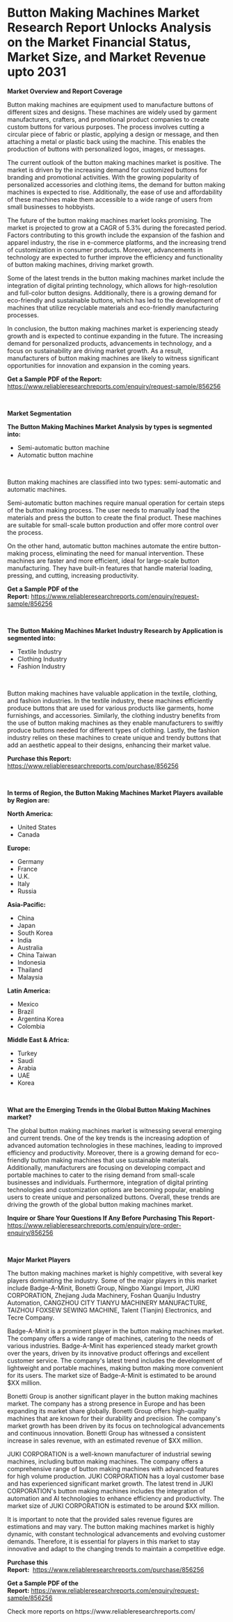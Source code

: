<p><h1>Button Making Machines Market Research Report Unlocks Analysis on the Market Financial Status, Market Size, and Market Revenue upto 2031</h1></p><p><strong>Market Overview and Report Coverage</strong></p>
<p><p>Button making machines are equipment used to manufacture buttons of different sizes and designs. These machines are widely used by garment manufacturers, crafters, and promotional product companies to create custom buttons for various purposes. The process involves cutting a circular piece of fabric or plastic, applying a design or message, and then attaching a metal or plastic back using the machine. This enables the production of buttons with personalized logos, images, or messages.</p><p>The current outlook of the button making machines market is positive. The market is driven by the increasing demand for customized buttons for branding and promotional activities. With the growing popularity of personalized accessories and clothing items, the demand for button making machines is expected to rise. Additionally, the ease of use and affordability of these machines make them accessible to a wide range of users from small businesses to hobbyists.</p><p>The future of the button making machines market looks promising. The market is projected to grow at a CAGR of 5.3% during the forecasted period. Factors contributing to this growth include the expansion of the fashion and apparel industry, the rise in e-commerce platforms, and the increasing trend of customization in consumer products. Moreover, advancements in technology are expected to further improve the efficiency and functionality of button making machines, driving market growth.</p><p>Some of the latest trends in the button making machines market include the integration of digital printing technology, which allows for high-resolution and full-color button designs. Additionally, there is a growing demand for eco-friendly and sustainable buttons, which has led to the development of machines that utilize recyclable materials and eco-friendly manufacturing processes.</p><p>In conclusion, the button making machines market is experiencing steady growth and is expected to continue expanding in the future. The increasing demand for personalized products, advancements in technology, and a focus on sustainability are driving market growth. As a result, manufacturers of button making machines are likely to witness significant opportunities for innovation and expansion in the coming years.</p></p>
<p><strong>Get a Sample PDF of the Report:</strong> <a href="https://www.reliableresearchreports.com/enquiry/request-sample/856256">https://www.reliableresearchreports.com/enquiry/request-sample/856256</a></p>
<p>&nbsp;</p>
<p><strong>Market Segmentation</strong></p>
<p><strong>The Button Making Machines Market Analysis by types is segmented into:</strong></p>
<p><ul><li>Semi-automatic button machine</li><li>Automatic button machine</li></ul></p>
<p>&nbsp;</p>
<p><p>Button making machines are classified into two types: semi-automatic and automatic machines. </p><p>Semi-automatic button machines require manual operation for certain steps of the button making process. The user needs to manually load the materials and press the button to create the final product. These machines are suitable for small-scale button production and offer more control over the process.</p><p>On the other hand, automatic button machines automate the entire button-making process, eliminating the need for manual intervention. These machines are faster and more efficient, ideal for large-scale button manufacturing. They have built-in features that handle material loading, pressing, and cutting, increasing productivity.</p></p>
<p><strong>Get a Sample PDF of the Report:</strong>&nbsp;<a href="https://www.reliableresearchreports.com/enquiry/request-sample/856256">https://www.reliableresearchreports.com/enquiry/request-sample/856256</a></p>
<p>&nbsp;</p>
<p><strong>The Button Making Machines Market Industry Research by Application is segmented into:</strong></p>
<p><ul><li>Textile Industry</li><li>Clothing Industry</li><li>Fashion Industry</li></ul></p>
<p>&nbsp;</p>
<p><p>Button making machines have valuable application in the textile, clothing, and fashion industries. In the textile industry, these machines efficiently produce buttons that are used for various products like garments, home furnishings, and accessories. Similarly, the clothing industry benefits from the use of button making machines as they enable manufacturers to swiftly produce buttons needed for different types of clothing. Lastly, the fashion industry relies on these machines to create unique and trendy buttons that add an aesthetic appeal to their designs, enhancing their market value.</p></p>
<p><strong>Purchase this Report:</strong>&nbsp; <a href="https://www.reliableresearchreports.com/purchase/856256">https://www.reliableresearchreports.com/purchase/856256</a></p>
<p>&nbsp;</p>
<p><strong>In terms of Region, the Button Making Machines Market Players available by Region are:</strong></p>
<p>
    <p> <strong> North America: </strong>
        <ul>
            <li>United States</li>
            <li>Canada</li>
        </ul>
        </p> 
    <p> <strong> Europe: </strong>
        <ul>
            <li>Germany</li>
            <li>France</li>
            <li>U.K.</li>
            <li>Italy</li>
            <li>Russia</li>
        </ul>
        </p> 
    <p> <strong> Asia-Pacific: </strong>
        <ul>
            <li>China</li>
            <li>Japan</li>
            <li>South Korea</li>
            <li>India</li>
            <li>Australia</li>
            <li>China Taiwan</li>
            <li>Indonesia</li>
            <li>Thailand</li>
            <li>Malaysia</li>
        </ul>
        </p> 
    <p> <strong> Latin America: </strong>
        <ul>
            <li>Mexico</li>
            <li>Brazil</li>
            <li>Argentina Korea</li>
            <li>Colombia</li>
        </ul>
        </p> 
    <p> <strong> Middle East & Africa: </strong>
        <ul>
            <li>Turkey</li>
            <li>Saudi</li>
            <li>Arabia</li>
            <li>UAE</li>
            <li>Korea</li>
        </ul>
    </p>
    </p>
<p>&nbsp;</p>
<p><strong>What are the Emerging Trends in the Global Button Making Machines market?</strong></p>
<p><p>The global button making machines market is witnessing several emerging and current trends. One of the key trends is the increasing adoption of advanced automation technologies in these machines, leading to improved efficiency and productivity. Moreover, there is a growing demand for eco-friendly button making machines that use sustainable materials. Additionally, manufacturers are focusing on developing compact and portable machines to cater to the rising demand from small-scale businesses and individuals. Furthermore, integration of digital printing technologies and customization options are becoming popular, enabling users to create unique and personalized buttons. Overall, these trends are driving the growth of the global button making machines market.</p></p>
<p><strong>Inquire or Share Your Questions If Any Before Purchasing This Report</strong>- <a href="https://www.reliableresearchreports.com/enquiry/pre-order-enquiry/856256">https://www.reliableresearchreports.com/enquiry/pre-order-enquiry/856256</a></p>
<p>&nbsp;</p>
<p><strong>Major Market Players</strong></p>
<p><p>The button making machines market is highly competitive, with several key players dominating the industry. Some of the major players in this market include Badge-A-Minit, Bonetti Group, Ningbo Xiangxi Import, JUKI CORPORATION, Zhejiang Juda Machinery, Foshan Quanjiu Industry Automation, CANGZHOU CITY TIANYU MACHINERY MANUFACTURE, TAIZHOU FOXSEW SEWING MACHINE, Talent (Tianjin) Electronics, and Tecre Company.</p><p>Badge-A-Minit is a prominent player in the button making machines market. The company offers a wide range of machines, catering to the needs of various industries. Badge-A-Minit has experienced steady market growth over the years, driven by its innovative product offerings and excellent customer service. The company's latest trend includes the development of lightweight and portable machines, making button making more convenient for its users. The market size of Badge-A-Minit is estimated to be around $XX million.</p><p>Bonetti Group is another significant player in the button making machines market. The company has a strong presence in Europe and has been expanding its market share globally. Bonetti Group offers high-quality machines that are known for their durability and precision. The company's market growth has been driven by its focus on technological advancements and continuous innovation. Bonetti Group has witnessed a consistent increase in sales revenue, with an estimated revenue of $XX million.</p><p>JUKI CORPORATION is a well-known manufacturer of industrial sewing machines, including button making machines. The company offers a comprehensive range of button making machines with advanced features for high volume production. JUKI CORPORATION has a loyal customer base and has experienced significant market growth. The latest trend in JUKI CORPORATION's button making machines includes the integration of automation and AI technologies to enhance efficiency and productivity. The market size of JUKI CORPORATION is estimated to be around $XX million.</p><p>It is important to note that the provided sales revenue figures are estimations and may vary. The button making machines market is highly dynamic, with constant technological advancements and evolving customer demands. Therefore, it is essential for players in this market to stay innovative and adapt to the changing trends to maintain a competitive edge.</p></p>
<p><strong>Purchase this Report:</strong>&nbsp;&nbsp;<a href="https://www.reliableresearchreports.com/purchase/856256">https://www.reliableresearchreports.com/purchase/856256</a></p>
<p></p>
<p><strong>Get a Sample PDF of the Report:</strong>&nbsp;<a href="https://www.reliableresearchreports.com/enquiry/request-sample/856256">https://www.reliableresearchreports.com/enquiry/request-sample/856256</a></p>
<p>Check more reports on https://www.reliableresearchreports.com/</p>